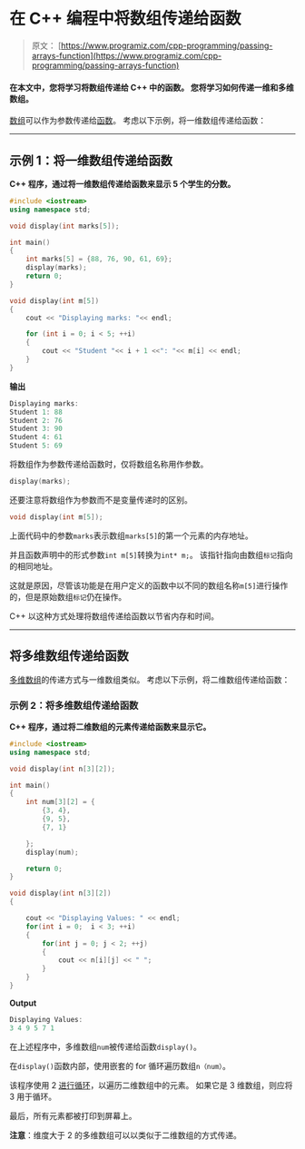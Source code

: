 # 在 C++ 编程中将数组传递给函数

> 原文： [https://www.programiz.com/cpp-programming/passing-arrays-function](https://www.programiz.com/cpp-programming/passing-arrays-function)

#### 在本文中，您将学习将数组传递给 C++ 中的函数。 您将学习如何传递一维和多维数组。

[数组](/cpp-programming/arrays "C++ arrays")可以作为参数传递给[函数](/cpp-programming/function "C++ functions")。 考虑以下示例，将一维数组传递给函数：

* * *

## 示例 1：将一维数组传递给函数

**C++ 程序，通过将一维数组传递给函数来显示 5 个学生的分数。**

```cpp
#include <iostream>
using namespace std;

void display(int marks[5]);

int main()
{
    int marks[5] = {88, 76, 90, 61, 69};
    display(marks);
    return 0;
}

void display(int m[5])
{
    cout << "Displaying marks: "<< endl;

    for (int i = 0; i < 5; ++i)
    {
        cout << "Student "<< i + 1 <<": "<< m[i] << endl;
    }
}
```

**输出**

```cpp
Displaying marks: 
Student 1: 88
Student 2: 76
Student 3: 90
Student 4: 61
Student 5: 69 
```

将数组作为参数传递给函数时，仅将数组名称用作参数。

```cpp
display(marks);
```

还要注意将数组作为参数而不是变量传递时的区别。

```cpp
void display(int m[5]);
```

上面代码中的参数`marks`表示数组`marks[5]`的第一个元素的内存地址。

并且函数声明中的形式参数`int m[5]`转换为`int* m;`。 该指针指向由数组`标记`指向的相同地址。

这就是原因，尽管该功能是在用户定义的函数中以不同的数组名称`m[5]`进行操作的，但是原始数组`标记`仍在操作。

C++ 以这种方式处理将数组传递给函数以节省内存和时间。

* * *

## 将多维数组传递给函数

[多维数组](/cpp-programming/multidimensional-arrays "C++ Multidimensional Arrays")的传递方式与一维数组类似。 考虑以下示例，将二维数组传递给函数：

### 示例 2：将多维数组传递给函数

**C++ 程序，通过将二维数组的元素传递给函数来显示它。**

```cpp
#include <iostream>
using namespace std;

void display(int n[3][2]);

int main()
{
    int num[3][2] = {
        {3, 4},
        {9, 5},
        {7, 1}

    };
    display(num);

    return 0;
}

void display(int n[3][2])
{

    cout << "Displaying Values: " << endl;
    for(int i = 0;  i < 3; ++i)
    {
        for(int j = 0; j < 2; ++j)
        {
            cout << n[i][j] << " ";
        }
    }
} 
```

**Output**

```cpp
Displaying Values: 
3 4 9 5 7 1 
```

在上述程序中，多维数组`num`被传递给函数`display()`。

在`display()`函数内部，使用嵌套的 for 循环遍历数组`n（num）`。

该程序使用 2 [进行循环](/cpp-programming/for-loop "C++ for loop")，以遍历二维数组中的元素。 如果它是 3 维数组，则应将 3 用于循环。

最后，所有元素都被打印到屏幕上。

**注意**：维度大于 2 的多维数组可以以类似于二维数组的方式传递。